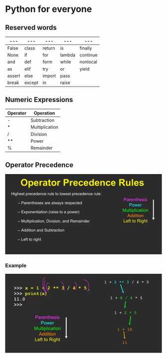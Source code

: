 # Python for everyone
## Reserved words
---  |   ---   |   ---    |    ---   |   ---  
---  |   ---   |   ---    |    ---   |   ---   
False |  class |  return | is  |    finally
None  |  if    |  for    | lambda | continue
and   |  def   |  form   | while  | nonlocal
as   |  elif   |  try   | or  | yield
assert   |  else   |  import   | pass
break   |  except   |  in   | raise
## Numeric Expressions
|Operator  |   Operation|
 |---  |   ---|
|- | Subtraction|
| * | Multiplication|
 |/ | Division|
 |** | Power|
 |% | Remainder|

## Operator Precedence
![image](operator_precedence.JPG)
### Example
![image](numeric_operator.JPG)